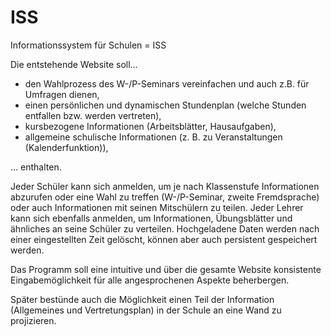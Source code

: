 # ISS

Informationssystem für Schulen = ISS

Die entstehende Website soll...
  * den Wahlprozess des W-/P-Seminars vereinfachen und auch z.B. für Umfragen dienen,
  * einen persönlichen und dynamischen Stundenplan (welche Stunden entfallen bzw. werden vertreten),
  * kursbezogene Informationen (Arbeitsblätter, Hausaufgaben),
  * allgemeine schulische Informationen (z. B. zu Veranstaltungen (Kalenderfunktion)),

... enthalten.
  
Jeder Schüler kann sich anmelden, um je nach Klassenstufe Informationen abzurufen
oder eine Wahl zu treffen (W-/P-Seminar, zweite Fremdsprache) oder auch Informationen
mit seinen Mitschülern zu teilen.
Jeder Lehrer kann sich ebenfalls anmelden, um Informationen, Übungsblätter
und ähnliches an seine Schüler zu verteilen.
Hochgeladene Daten werden nach einer eingestellten Zeit gelöscht,
können aber auch persistent gespeichert werden.

Das Programm soll eine intuitive und über die gesamte Website konsistente
Eingabemöglichkeit für alle angesprochenen Aspekte beherbergen. 

Später bestünde auch die Möglichkeit einen Teil der Information
(Allgemeines und Vertretungsplan) in der Schule an eine Wand
zu projizieren.
